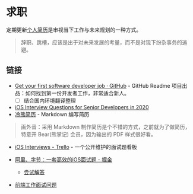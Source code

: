 # 求职

定期更新[个人简历](https://binlogo.github.io/Resume-Track/print.html)是审视当下工作与未来规划的一种方式。

> 辞职、跳槽，应该是出于对未来发展的考量，而不是对现下纷杂事务的逃避。

## 链接

- [Get your first software developer job · GitHub](https://github.com/readme/guides/first-job-in-tech) - GitHub Readme 项目出品：如何找到第一份开发者工作，非常适合新人。
  - [ ] 结合国内环境翻译整理
- [iOS Interview Questions for Senior Developers in 2020](https://iosinterviewguide.com/ios-interview-questions-for-senior-developers-in-2020)
- [冷熊简历](https://cv.ftqq.com/) - Markdown 编写简历

> 画外音：采用 Markdown 制作简历是个不错的方式，之前就为了做简历，特意开 Bear(熊掌记) 会员，因为输出的 PDF 样式很好看。

- [iOS Interviews - Trello](https://trello.com/b/NaN6GOo6/ios-interviews) - 一个公开维护的面试题看板
- [阿里、字节：一套高效的iOS面试题 - 掘金](https://juejin.im/post/5e397ccaf265da570b3f1b02)

  - [尝试解答](https://github.com/yuldong/iOS-interviews)
- [前端工作面试问题](https://github.com/h5bp/Front-end-Developer-Interview-Questions)
